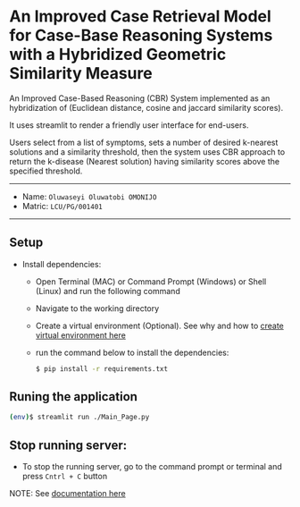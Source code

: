 # An Improved Case Retrieval Model for Case-Base Reasoning Systems with a Hybridized Geometric Similarity Measure

An Improved Case-Based Reasoning (CBR) System implemented as an hybridization of (Euclidean distance, cosine and jaccard similarity scores). 

It uses streamlit to render a friendly user interface for end-users.

Users select from a list of symptoms, sets a number of desired k-nearest solutions and a similarity threshold, then the system uses CBR approach to return the k-disease (Nearest solution) having similarity scores above the specified threshold.

---
- Name: `Oluwaseyi Oluwatobi OMONIJO`
- Matric: `LCU/PG/001401`

---

## Setup
- Install dependencies: 
    - Open Terminal (MAC) or  Command Prompt (Windows) or Shell (Linux) and run the following command
    - Navigate to the working directory
    - Create a virtual environment (Optional). See why and how to [create virtual environment here](https://www.geeksforgeeks.org/python-virtual-environment/)
    - run the command below to install the dependencies:

        ```bash
        $ pip install -r requirements.txt
        ```

## Runing the application
```bash
(env)$ streamlit run ./Main_Page.py
````

## Stop running server:
- To stop the running server, go to the command prompt or terminal and press `Cntrl + C` button

NOTE:
See [documentation here](./DOC.md)